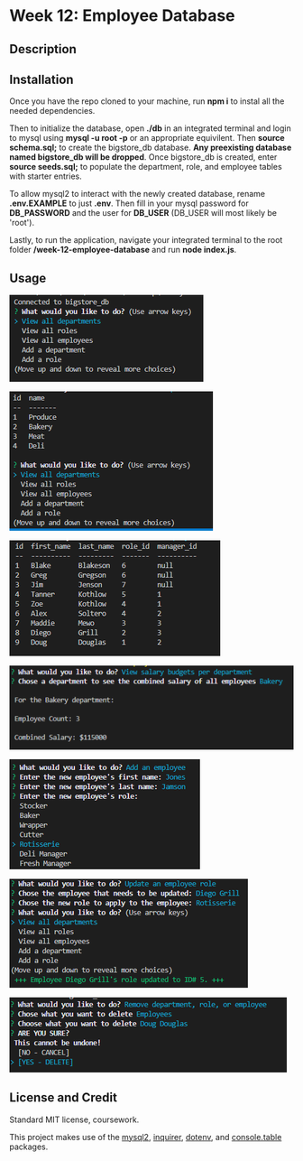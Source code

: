 # Week 12: Employee Database

## Description



## Installation

Once you have the repo cloned to your machine, run **npm i** to instal all the needed dependencies.

Then to initialize the database, open **./db** in an integrated terminal and login to mysql using **mysql -u root -p** or an appropriate equivilent. Then **source schema.sql;** to create the bigstore_db database. **Any preexisting database named bigstore_db will be dropped**. Once bigstore_db is created, enter **source seeds.sql;** to populate the department, role, and employee tables with starter entries.

To allow mysql2 to interact with the newly created database, rename **.env.EXAMPLE** to just **.env**. Then fill in your mysql password for **DB_PASSWORD** and the user for **DB_USER** (DB_USER will most likely be 'root').

Lastly, to run the application, navigate your integrated terminal to the root folder **/week-12-employee-database** and run **node index.js**.

## Usage

![init](./project/images/init_prompt.PNG)

![init](./project/images/view_department.PNG)

![init](./project/images/view_employees.PNG)

![init](./project/images/view_salaries.PNG)

![init](./project/images/add_employee.PNG)

![init](./project/images/update_emp_role.PNG)

![init](./project/images/delete_emp.PNG)

## License and Credit

Standard MIT license, coursework.

This project makes use of the [mysql2](https://www.npmjs.com/package/mysql2), [inquirer](https://www.npmjs.com/package//inquirer), [dotenv](https://www.npmjs.com/package/dotenv?ref=hackernoon.com), and [console.table](https://www.npmjs.com/package/console.table) packages.